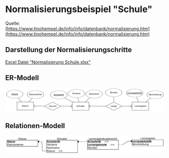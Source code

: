 # Normalisierungsbeispiel "Schule"

Quelle: [https://www.tinohempel.de/info/info/datenbank/normalisierung.htm](https://www.tinohempel.de/info/info/datenbank/normalisierung.htm)

## Darstellung der Normalisierungschritte

[Excel Datei "Normalisierung Schule.xlsx"](./Normalisierung%20Schule.xlsx)

## ER-Modell

![ER-Modell Schule](./Grafiken/Schule%20ER-Diagramm.png)

## Relationen-Modell

![Relationen-Modell Schule](./Grafiken/Schule%20Relationenmodell.png)
